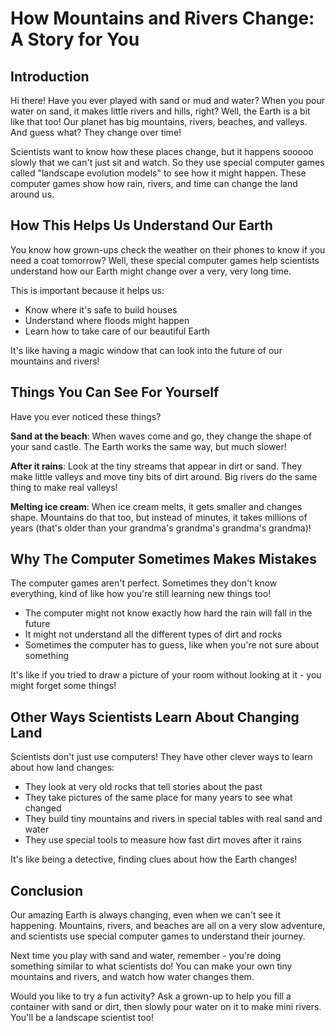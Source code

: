 # How Mountains and Rivers Change: A Story for You

## Introduction

Hi there! Have you ever played with sand or mud and water? When you pour water on sand, it makes little rivers and hills, right? Well, the Earth is a bit like that too! Our planet has big mountains, rivers, beaches, and valleys. And guess what? They change over time! 

Scientists want to know how these places change, but it happens sooooo slowly that we can't just sit and watch. So they use special computer games called "landscape evolution models" to see how it might happen. These computer games show how rain, rivers, and time can change the land around us.

## How This Helps Us Understand Our Earth

You know how grown-ups check the weather on their phones to know if you need a coat tomorrow? Well, these special computer games help scientists understand how our Earth might change over a very, very long time.

This is important because it helps us:
- Know where it's safe to build houses
- Understand where floods might happen
- Learn how to take care of our beautiful Earth

It's like having a magic window that can look into the future of our mountains and rivers!

## Things You Can See For Yourself

Have you ever noticed these things?

**Sand at the beach**: When waves come and go, they change the shape of your sand castle. The Earth works the same way, but much slower!

**After it rains**: Look at the tiny streams that appear in dirt or sand. They make little valleys and move tiny bits of dirt around. Big rivers do the same thing to make real valleys!

**Melting ice cream**: When ice cream melts, it gets smaller and changes shape. Mountains do that too, but instead of minutes, it takes millions of years (that's older than your grandma's grandma's grandma's grandma)!

## Why The Computer Sometimes Makes Mistakes

The computer games aren't perfect. Sometimes they don't know everything, kind of like how you're still learning new things too!

- The computer might not know exactly how hard the rain will fall in the future
- It might not understand all the different types of dirt and rocks
- Sometimes the computer has to guess, like when you're not sure about something

It's like if you tried to draw a picture of your room without looking at it - you might forget some things!

## Other Ways Scientists Learn About Changing Land

Scientists don't just use computers! They have other clever ways to learn about how land changes:

- They look at very old rocks that tell stories about the past
- They take pictures of the same place for many years to see what changed
- They build tiny mountains and rivers in special tables with real sand and water
- They use special tools to measure how fast dirt moves after it rains

It's like being a detective, finding clues about how the Earth changes!

## Conclusion

Our amazing Earth is always changing, even when we can't see it happening. Mountains, rivers, and beaches are all on a very slow adventure, and scientists use special computer games to understand their journey.

Next time you play with sand and water, remember - you're doing something similar to what scientists do! You can make your own tiny mountains and rivers, and watch how water changes them.

Would you like to try a fun activity? Ask a grown-up to help you fill a container with sand or dirt, then slowly pour water on it to make mini rivers. You'll be a landscape scientist too!
